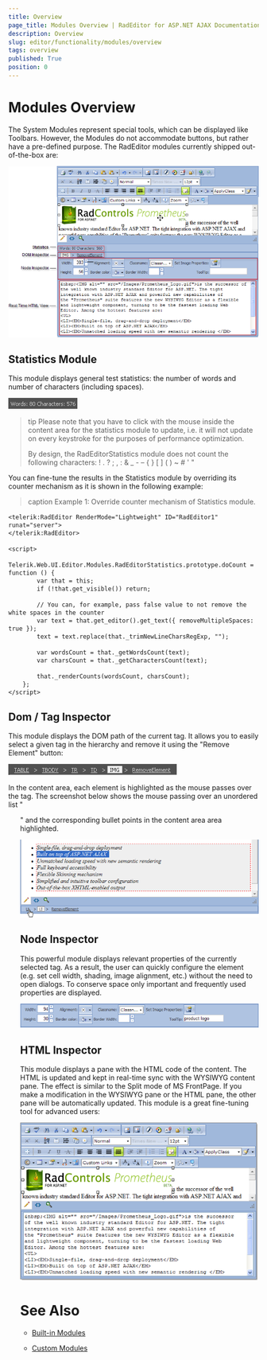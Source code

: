 ```yaml
---
title: Overview
page_title: Modules Overview | RadEditor for ASP.NET AJAX Documentation
description: Overview
slug: editor/functionality/modules/overview
tags: overview
published: True
position: 0
---
```


# Modules Overview

The System Modules represent special tools, which can be displayed like Toolbars. However, the Modules do not accommodate buttons, but rather have a pre-defined purpose. The RadEditor modules currently shipped out-of-the-box are:

![](images/editor-modules001.png)

## Statistics Module

This module displays general test statistics: the number of words and number of characters (including spaces).

![](images/editor-statisticsmodule.png)

>tip Please note that you have to click with the mouse inside the content area for the statistics module to update, i.e. it will not update on every keystroke for the purposes of performance optimization.
>
>By design, the RadEditorStatistics module does not count the following characters: ! . ? ; , : & _ - – { } [ ] ( ) ~ # ' "

You can fine-tune the results in the Statistics module by overriding its counter mechanism as it is shown in the following example:

>caption Example 1: Override counter mechanism of Statistics module.

````ASP.NET
<telerik:RadEditor RenderMode="Lightweight" ID="RadEditor1" runat="server">
</telerik:RadEditor>

<script>
    Telerik.Web.UI.Editor.Modules.RadEditorStatistics.prototype.doCount = function () {
        var that = this;
        if (!that.get_visible()) return;

        // You can, for example, pass false value to not remove the white spaces in the counter
        var text = that.get_editor().get_text({ removeMultipleSpaces: true }); 
        text = text.replace(that._trimNewLineCharsRegExp, "");

        var wordsCount = that._getWordsCount(text);
        var charsCount = that._getCharactersCount(text);

        that._renderCounts(wordsCount, charsCount);
    };
</script>
````

## Dom / Tag Inspector

This module displays the DOM path of the current tag. It allows you to easily select a given tag in the hierarchy and remove it using the "Remove Element" button:

![](images/editor-nodeinspectore.png)

In the content area, each element is highlighted as the mouse passes over the tag. The screenshot below shows the mouse passing over an unordered list "<UL>" and the corresponding bullet points in the content area area highlighted.

![](images/editor-modules002.png)

## Node Inspector

This powerful module displays relevant properties of the currently selected tag. As a result, the user can quickly configure the element (e.g. set cell width, shading, image alignment, etc.) without the need to open dialogs. To conserve space only important and frequently used properties are displayed.

![](images/editor-modules003.png)

## HTML Inspector

This module displays a pane with the HTML code of the content. The HTML is updated and kept in real-time sync with the WYSIWYG content pane. The effect is similar to the Split mode of MS FrontPage. If you make a modification in the WYSIWYG pane or the HTML pane, the other pane will be automatically updated. This module is a great fine-tuning tool for advanced users:

![](images/editor-modules004.png)

# See Also

 * [Built-in Modules](http://demos.telerik.com/aspnet-ajax/editor/examples/builtinmodules/defaultcs.aspx)

 * [Custom Modules](http://demos.telerik.com/aspnet-ajax/editor/examples/custommodules/defaultcs.aspx)
